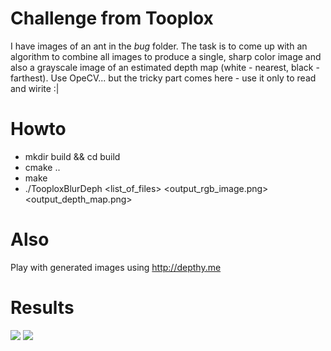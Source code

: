# Challenge from Tooplox
I have images of an ant in the *bug* folder. The task is to come up with an algorithm to combine all images to produce a single, sharp color image and also a grayscale image of an estimated depth map (white - nearest, black - farthest). Use OpeCV... but the tricky part comes here - use it only to read and wirite :|

# Howto
* mkdir build && cd build
* cmake ..
* make
* ./TooploxBlurDeph <list_of_files> <output_rgb_image.png> <output_depth_map.png>

# Also
Play with generated images using http://depthy.me 

# Results
![](https://raw.githubusercontent.com/mbed92/ant_challenge/deblurred.png)
![](https://raw.githubusercontent.com/mbed92/ant_challenge/depth.png)
